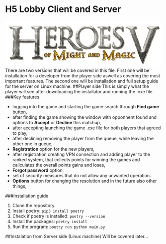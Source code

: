# H5 Lobby Client and Server
![H5 Lobby Logo](https://raw.githubusercontent.com/Kaczk0vsky/H5_Lobby/main/resources/logo.png)
There are two versions that will be covered in this file. First one will be installation for a developer from the player side aswell as covering the most important features. The second one will be installation and full setup guide for the server on Linux machine.
##Player side
This is simply what the player will see after downloading the installator and running the .exe file.
###Key features
- logging into the game and starting the game search through **Find game** button,
- after finding the game showing the window with opponnent found and options to **Accept** or **Decline** this matchup,
- after accepting launching the game .exe file for both players that agreed to play,
- after declining removing the player from the queue, while leaving the other one in queue,
- **Registration** option for the new players,
- after registration creating VPN connection and adding player to the ranked system, that collects points for winning the games and callculates the overall points gains and loses,
- **Forgot password** option,
- set of security measures that do not allow any unwanted operation.
- **Options** button for changing the resolution and in the future also other things,

###Installation guide
1. Clone the repository.
2. Install poetry:
`pip3 install poetry`
3. Check if poetry is installed:
`poetry --version`
4. Install the packages:
`poetry install`
5. Run the program:
`poetry run python main.py`

##Instalation from Server side (Linux machine)
Will be covered later...